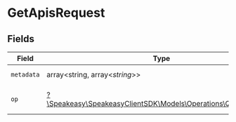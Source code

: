# GetApisRequest


## Fields

| Field                                                                                                    | Type                                                                                                     | Required                                                                                                 | Description                                                                                              |
| -------------------------------------------------------------------------------------------------------- | -------------------------------------------------------------------------------------------------------- | -------------------------------------------------------------------------------------------------------- | -------------------------------------------------------------------------------------------------------- |
| `metadata`                                                                                               | array<string, array<*string*>>                                                                           | :heavy_minus_sign:                                                                                       | Metadata to filter Apis on                                                                               |
| `op`                                                                                                     | [?\Speakeasy\SpeakeasyClientSDK\Models\Operations\QueryParamOp](../../models/operations/QueryParamOp.md) | :heavy_minus_sign:                                                                                       | Configuration for filter operations                                                                      |